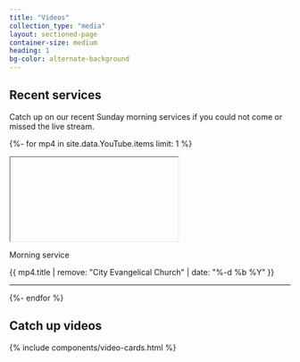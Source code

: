 ```yaml
---
title: "Videos"
collection_type: "media"
layout: sectioned-page
container-size: medium
heading: 1
bg-color: alternate-background
---
```


## Recent services

Catch up on our recent Sunday morning services if you could not come or missed the live stream.

{%- for mp4 in site.data.YouTube.items limit: 1 %}
<div class="flex-row">
  <div class="flex-tiny ty-half">
    <div class="icontain">
      <iframe class="lozad"
              id="video-{{ mp4.guid | remove: "yt:video:" }}"
              title="City Evangelical Church morning service {{ mp4.title | remove: "City Evangelical Church" }}" 
              data-src="https://www.youtube-nocookie.com/embed/{{ mp4.guid | remove: "yt:video:" }}" allowfullscreen>
      </iframe>
    </div>
  </div>
  <div class="flex-tiny ty-half">
    <a id="play-video-{{ mp4.guid | remove: "yt:video:" }}">
      <p>Morning service</p>
      <p>{{ mp4.title | remove: "City Evangelical Church" | date: "%-d %b %Y" }}</p>
    </a>
  </div>
</div>
<hr>
<script>
  $('#play-video-{{ mp4.guid | remove: "yt:video:" }}').on('click', function(e) {
    var $video = $('#video-{{ mp4.guid | remove: "yt:video:" }}');
    src = $video.attr('data-src');
    $video.attr('data-src', src + '?autoplay=1');
  });
</script>
{%- endfor %}

## Catch up videos

{% include components/video-cards.html %}
